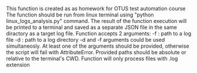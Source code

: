 This function is created as as homework for OTUS test automation course
The function should be run from linux terminal using "python linux_logs_analysis.py" command.
The result of the function execution will be printed to a terminal and saved as a separate JSON file in the same
diractory as a target log file.
Function accepts 2 arguments:
-f : path to a log file
-d : path to a log directory
-d and -f arguments could be used simultaneosly.
At least one of the arguments should be provided, otherwise the script will fail with AttributeError.
Provided paths should be absolute or relative to the terminal's CWD.
Function will only process files with .log extension
